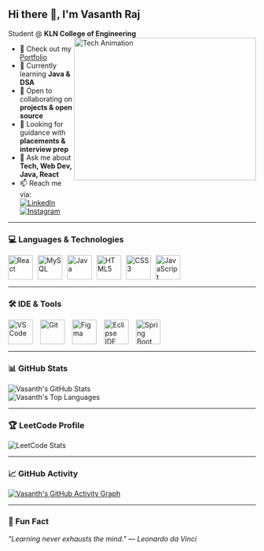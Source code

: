 ## Hi there 👋, I'm Vasanth Raj

Student @ **KLN College of Engineering**  
<img align="right" width="370" height="290" src="https://media.giphy.com/media/26tPplGWjN0xLybiU/giphy.gif" alt="Tech Animation"/>

- 🔭 Check out my [Portfolio](https://iamvasanthraj.github.io/)
- 🌱 Currently learning **Java & DSA**
- 👯 Open to collaborating on **projects & open source**
- 🤔 Looking for guidance with **placements & interview prep**
- 💬 Ask me about **Tech, Web Dev, Java, React**
- 📫 Reach me via:  
  [![LinkedIn](https://img.shields.io/badge/LinkedIn-0077B5?style=for-the-badge&logo=linkedin&logoColor=white)](https://www.linkedin.com/in/iamvasanthraj/)  
  [![Instagram](https://img.shields.io/badge/Instagram-E4405F?style=for-the-badge&logo=instagram&logoColor=white)](https://www.instagram.com/itz_vasanxx_12)

---

### 💻 Languages & Technologies
<div style="display: flex; gap: 10px; align-items: center; flex-wrap: wrap;">
  <img height="50" width="50" src="https://img.icons8.com/color/48/000000/react-native.png" title="React"/>
  <img height="50" width="50" src="https://img.icons8.com/color/48/000000/mysql-logo.png" title="MySQL"/>
  <img height="50" width="50" src="https://img.icons8.com/color/48/000000/java-coffee-cup-logo.png" title="Java"/>
  <img height="50" width="50" src="https://img.icons8.com/color/48/000000/html-5.png" title="HTML5"/>
  <img height="50" width="50" src="https://img.icons8.com/color/48/000000/css3.png" title="CSS3"/>
  <img height="50" width="50" src="https://img.icons8.com/color/48/000000/javascript.png" title="JavaScript"/>
</div>

---

### 🛠 IDE & Tools
<div style="display: flex; gap: 15px; align-items: center; flex-wrap: wrap;">
  <img height="50" width="50" src="https://img.icons8.com/color/48/000000/visual-studio-code-2019.png" title="VS Code"/>
  <img height="50" width="50" src="https://img.icons8.com/color/48/000000/git.png" title="Git"/>
  <img height="50" width="50" src="https://img.icons8.com/color/48/000000/figma--v1.png" title="Figma"/>
  <img height="50" width="50" src="https://cdn.jsdelivr.net/gh/devicons/devicon/icons/eclipse/eclipse-original.svg" title="Eclipse IDE"/>
  <img height="50" width="50" src="https://cdn.jsdelivr.net/gh/devicons/devicon/icons/spring/spring-original.svg" title="Spring Boot"/>
</div>

---

### 📊 GitHub Stats
![Vasanth's GitHub Stats](https://github-readme-stats.vercel.app/api?username=iamvasanthraj&theme=react&show_icons=true&hide_border=false&count_private=true)  
![Vasanth's Top Languages](https://github-readme-stats.vercel.app/api/top-langs/?username=iamvasanthraj&theme=react&show_icons=true&hide_border=false&layout=compact)

---

### 🏆 LeetCode Profile
![LeetCode Stats](https://leetcard.jacoblin.cool/pmvashari007?theme=dark&font=Marcellus&ext=contest)

---

### 📈 GitHub Activity
[![Vasanth's GitHub Activity Graph](https://github-readme-activity-graph.vercel.app/graph?username=iamvasanthraj&bg_color=000000&color=004cff&line=04ff00&point=ffffff&area=true&hide_border=true)](https://github.com/ashutosh00710/github-readme-activity-graph)

---

### 🌟 Fun Fact
_"Learning never exhausts the mind." — Leonardo da Vinci_

